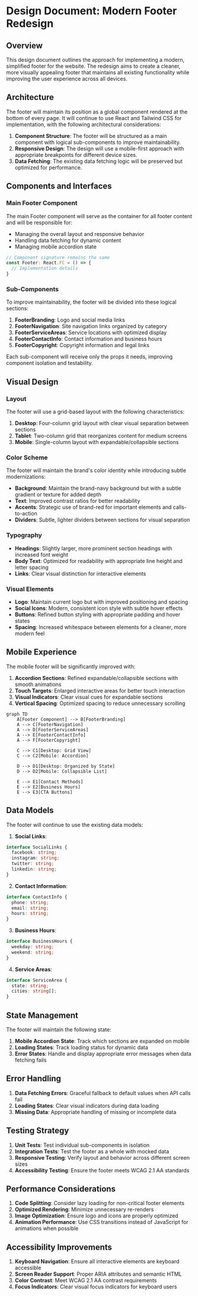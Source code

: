 # Design Document: Modern Footer Redesign

## Overview

This design document outlines the approach for implementing a modern, simplified footer for the website. The redesign aims to create a cleaner, more visually appealing footer that maintains all existing functionality while improving the user experience across all devices.

## Architecture

The footer will maintain its position as a global component rendered at the bottom of every page. It will continue to use React and Tailwind CSS for implementation, with the following architectural considerations:

1. **Component Structure**: The footer will be structured as a main component with logical sub-components to improve maintainability.
2. **Responsive Design**: The design will use a mobile-first approach with appropriate breakpoints for different device sizes.
3. **Data Fetching**: The existing data fetching logic will be preserved but optimized for performance.

## Components and Interfaces

### Main Footer Component

The main Footer component will serve as the container for all footer content and will be responsible for:
- Managing the overall layout and responsive behavior
- Handling data fetching for dynamic content
- Managing mobile accordion state

```typescript
// Component signature remains the same
const Footer: React.FC = () => {
  // Implementation details
}
```

### Sub-Components

To improve maintainability, the footer will be divided into these logical sections:

1. **FooterBranding**: Logo and social media links
2. **FooterNavigation**: Site navigation links organized by category
3. **FooterServiceAreas**: Service locations with optimized display
4. **FooterContactInfo**: Contact information and business hours
5. **FooterCopyright**: Copyright information and legal links

Each sub-component will receive only the props it needs, improving component isolation and testability.

## Visual Design

### Layout

The footer will use a grid-based layout with the following characteristics:

1. **Desktop**: Four-column grid layout with clear visual separation between sections
2. **Tablet**: Two-column grid that reorganizes content for medium screens
3. **Mobile**: Single-column layout with expandable/collapsible sections

### Color Scheme

The footer will maintain the brand's color identity while introducing subtle modernizations:

- **Background**: Maintain the brand-navy background but with a subtle gradient or texture for added depth
- **Text**: Improved contrast ratios for better readability
- **Accents**: Strategic use of brand-red for important elements and calls-to-action
- **Dividers**: Subtle, lighter dividers between sections for visual separation

### Typography

- **Headings**: Slightly larger, more prominent section headings with increased font weight
- **Body Text**: Optimized for readability with appropriate line height and letter spacing
- **Links**: Clear visual distinction for interactive elements

### Visual Elements

- **Logo**: Maintain current logo but with improved positioning and spacing
- **Social Icons**: Modern, consistent icon style with subtle hover effects
- **Buttons**: Refined button styling with appropriate padding and hover states
- **Spacing**: Increased whitespace between elements for a cleaner, more modern feel

## Mobile Experience

The mobile footer will be significantly improved with:

1. **Accordion Sections**: Refined expandable/collapsible sections with smooth animations
2. **Touch Targets**: Enlarged interactive areas for better touch interaction
3. **Visual Indicators**: Clear visual cues for expandable sections
4. **Vertical Spacing**: Optimized spacing to reduce unnecessary scrolling

```mermaid
graph TD
    A[Footer Component] --> B[FooterBranding]
    A --> C[FooterNavigation]
    A --> D[FooterServiceAreas]
    A --> E[FooterContactInfo]
    A --> F[FooterCopyright]
    
    C --> C1[Desktop: Grid View]
    C --> C2[Mobile: Accordion]
    
    D --> D1[Desktop: Organized by State]
    D --> D2[Mobile: Collapsible List]
    
    E --> E1[Contact Methods]
    E --> E2[Business Hours]
    E --> E3[CTA Buttons]
```

## Data Models

The footer will continue to use the existing data models:

1. **Social Links**:
```typescript
interface SocialLinks {
  facebook: string;
  instagram: string;
  twitter: string;
  linkedin: string;
}
```

2. **Contact Information**:
```typescript
interface ContactInfo {
  phone: string;
  email: string;
  hours: string;
}
```

3. **Business Hours**:
```typescript
interface BusinessHours {
  weekday: string;
  weekend: string;
}
```

4. **Service Areas**:
```typescript
interface ServiceArea {
  state: string;
  cities: string[];
}
```

## State Management

The footer will maintain the following state:

1. **Mobile Accordion State**: Track which sections are expanded on mobile
2. **Loading States**: Track loading status for dynamic data
3. **Error States**: Handle and display appropriate error messages when data fetching fails

## Error Handling

1. **Data Fetching Errors**: Graceful fallback to default values when API calls fail
2. **Loading States**: Clear visual indicators during data loading
3. **Missing Data**: Appropriate handling of missing or incomplete data

## Testing Strategy

1. **Unit Tests**: Test individual sub-components in isolation
2. **Integration Tests**: Test the footer as a whole with mocked data
3. **Responsive Testing**: Verify layout and behavior across different screen sizes
4. **Accessibility Testing**: Ensure the footer meets WCAG 2.1 AA standards

## Performance Considerations

1. **Code Splitting**: Consider lazy loading for non-critical footer elements
2. **Optimized Rendering**: Minimize unnecessary re-renders
3. **Image Optimization**: Ensure logo and icons are properly optimized
4. **Animation Performance**: Use CSS transitions instead of JavaScript for animations when possible

## Accessibility Improvements

1. **Keyboard Navigation**: Ensure all interactive elements are keyboard accessible
2. **Screen Reader Support**: Proper ARIA attributes and semantic HTML
3. **Color Contrast**: Meet WCAG 2.1 AA contrast requirements
4. **Focus Indicators**: Clear visual focus indicators for keyboard users